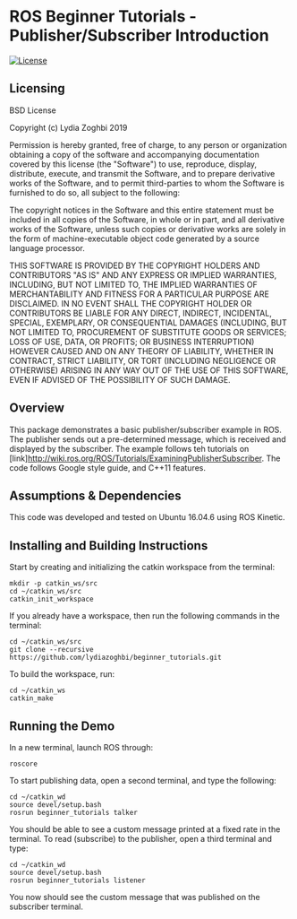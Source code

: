 # ROS Beginner Tutorials - Publisher/Subscriber Introduction
[![License](https://img.shields.io/badge/License-BSD%203--Clause-blue.svg)](https://opensource.org/licenses/BSD-3-Clause)

## Licensing
BSD License

Copyright (c) Lydia Zoghbi 2019

Permission is hereby granted, free of charge, to any person or organization
obtaining a copy of the software and accompanying documentation covered by
this license (the "Software") to use, reproduce, display, distribute,
execute, and transmit the Software, and to prepare derivative works of the
Software, and to permit third-parties to whom the Software is furnished to
do so, all subject to the following:

The copyright notices in the Software and this entire statement
must be included in all copies of the Software, in whole or in part, and
all derivative works of the Software, unless such copies or derivative
works are solely in the form of machine-executable object code generated by
a source language processor.

THIS SOFTWARE IS PROVIDED BY THE COPYRIGHT HOLDERS AND CONTRIBUTORS "AS IS"
AND ANY EXPRESS OR IMPLIED WARRANTIES, INCLUDING, BUT NOT LIMITED TO, THE
IMPLIED WARRANTIES OF MERCHANTABILITY AND FITNESS FOR A PARTICULAR
PURPOSE ARE DISCLAIMED. IN NO EVENT SHALL THE COPYRIGHT HOLDER OR
CONTRIBUTORS BE LIABLE FOR ANY DIRECT, INDIRECT, INCIDENTAL, SPECIAL, 
EXEMPLARY, OR CONSEQUENTIAL DAMAGES (INCLUDING, BUT NOT LIMITED TO, 
PROCUREMENT OF SUBSTITUTE GOODS OR SERVICES; LOSS OF USE, DATA, OR PROFITS;
OR BUSINESS INTERRUPTION) HOWEVER CAUSED AND ON ANY THEORY OF LIABILITY, 
WHETHER IN CONTRACT, STRICT LIABILITY, OR TORT (INCLUDING NEGLIGENCE OR
OTHERWISE) ARISING IN ANY WAY OUT OF THE USE OF THIS SOFTWARE, EVEN IF
ADVISED OF THE POSSIBILITY OF SUCH DAMAGE.

## Overview
This package demonstrates a basic publisher/subscriber example in ROS. The publisher sends out a pre-determined message, which is received and displayed by the subscriber. The example follows teh tutorials on [link]http://wiki.ros.org/ROS/Tutorials/ExaminingPublisherSubscriber. The code follows Google style guide, and C++11 features.

## Assumptions & Dependencies
This code was developed and tested on Ubuntu 16.04.6 using ROS Kinetic. 

## Installing and Building Instructions
Start by creating and initializing the catkin workspace from the terminal:
```
mkdir -p catkin_ws/src
cd ~/catkin_ws/src
catkin_init_workspace
```
If you already have a workspace, then run the following commands in the terminal:
```
cd ~/catkin_ws/src
git clone --recursive https://github.com/lydiazoghbi/beginner_tutorials.git
```
To build the workspace, run:
```
cd ~/catkin_ws
catkin_make
```

## Running the Demo
In a new terminal, launch ROS through:
```
roscore
```
To start publishing data, open a second terminal, and type the following:
```
cd ~/catkin_wd
source devel/setup.bash
rosrun beginner_tutorials talker
```
You should be able to see a custom message printed at a fixed rate in the terminal. To read (subscribe) to the publisher, open a third terminal and type:
```
cd ~/catkin_wd
source devel/setup.bash
rosrun beginner_tutorials listener
```
You now should see the custom message that was published on the subscriber terminal.
